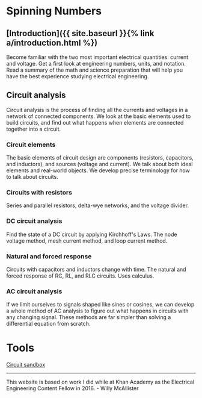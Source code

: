 # Spinning Numbers

## [Introduction]({{ site.baseurl }}{% link a/introduction.html %})

Become familiar with the two most important electrical quantities: current and voltage. Get a first look at engineering numbers, units, and notation. Read a summary of the math and science preparation that will help you have the best experience studying electrical engineering.

## Circuit analysis
Circuit analysis is the process of finding all the currents and voltages in a network of connected components. We look at the basic elements used to build circuits, and find out what happens when elements are connected together into a circuit.

### Circuit elements
The basic elements of circuit design are components (resistors, capacitors, and inductors), and sources (voltage and current). We talk about both ideal elements and real-world objects. We develop precise terminology for how to talk about circuits.

### Circuits with resistors
Series and parallel resistors, delta-wye networks, and the voltage divider.

### DC circuit analysis
Find the state of a DC circuit by applying Kirchhoff's Laws. The node voltage method, mesh current method, and loop current method.

### Natural and forced response
Circuits with capacitors and inductors change with time. The natural and forced response of RC, RL, and RLC circuits. Uses calculus.

### AC circuit analysis
If we limit ourselves to signals shaped like sines or cosines, we can develop a whole method of AC analysis to figure out what happens in circuits with any changing signal. These methods are far simpler than solving a differential equation from scratch.

# Tools

[Circuit sandbox](a/circuit-sandbox.html)

----

This website is based on work I did while at Khan Academy as the Electrical Engineering Content Fellow in 2016. - Willy McAllister

